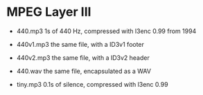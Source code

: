 # MPEG Layer III

- 440.mp3 1s of 440 Hz, compressed with l3enc 0.99 from 1994
- 440v1.mp3 the same file, with a ID3v1 footer
- 440v2.mp3 the same file, with a ID3v2 header
- 440.wav the same file, encapsulated as a WAV

- tiny.mp3 0.1s of silence, compressed with l3enc 0.99
